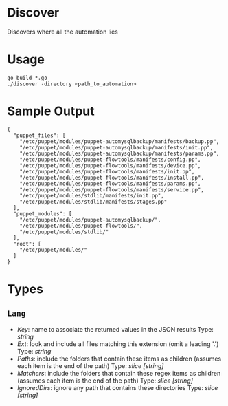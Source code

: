 # Discover
Discovers where all the automation lies

# Usage

    go build *.go
    ./discover -directory <path_to_automation>

# Sample Output

    {
      "puppet_files": [
        "/etc/puppet/modules/puppet-automysqlbackup/manifests/backup.pp",
        "/etc/puppet/modules/puppet-automysqlbackup/manifests/init.pp",
        "/etc/puppet/modules/puppet-automysqlbackup/manifests/params.pp",
        "/etc/puppet/modules/puppet-flowtools/manifests/config.pp",
        "/etc/puppet/modules/puppet-flowtools/manifests/device.pp",
        "/etc/puppet/modules/puppet-flowtools/manifests/init.pp",
        "/etc/puppet/modules/puppet-flowtools/manifests/install.pp",
        "/etc/puppet/modules/puppet-flowtools/manifests/params.pp",
        "/etc/puppet/modules/puppet-flowtools/manifests/service.pp",
        "/etc/puppet/modules/stdlib/manifests/init.pp",
        "/etc/puppet/modules/stdlib/manifests/stages.pp"
      ],
      "puppet_modules": [
        "/etc/puppet/modules/puppet-automysqlbackup/",
        "/etc/puppet/modules/puppet-flowtools/",
        "/etc/puppet/modules/stdlib/"
      ],
      "root": [
        "/etc/puppet/modules/"
      ]
    }

# Types

## ```Lang```
* *Key*: name to associate the returned values in the JSON results
  Type: _string_
* *Ext*: look and include all files matching this extension (omit a leading '.')
  Type: _string_
* *Paths*: include the folders that contain these items as children (assumes each item is the end of the path)
  Type: _slice [string]_
* *Matchers*: include the folders that contain these regex items as children (assumes each item is the end of the path)
  Type: _slice [string]_
* *IgnoredDirs*: ignore any path that contains these directories
  Type: _slice [string]_
